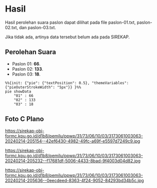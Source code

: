 # Hasil

Hasil perolehan suara paslon dapat dilihat pada file paslon-01.txt, paslon-02.txt, dan paslon-03.txt.

Jika tidak ada, artinya data tersebut belum ada pada SIREKAP.

## Perolehan Suara

 * Paslon 01: **66**.
 * Paslon 02: **133**.
 * Paslon 03: **18**.

```mermaid
%%{init: {"pie": {"textPosition": 0.5}, "themeVariables": {"pieOuterStrokeWidth": "5px"}} }%%
pie showData
    "01" : 66
    "02" : 133
    "03" : 18
```
## Foto C Plano

https://sirekap-obj-formc.kpu.go.id/d1b8/pemilu/ppwp/31/73/06/10/03/3173061003063-20240214-205154--42ef6430-4982-49fc-a69f-e5597d7249c9.jpg

https://sirekap-obj-formc.kpu.go.id/d1b8/pemilu/ppwp/31/73/06/10/03/3173061003063-20240214-205232--f17681df-5006-4433-8bad-9f4003d04d82.jpg

https://sirekap-obj-formc.kpu.go.id/d1b8/pemilu/ppwp/31/73/06/10/03/3173061003063-20240214-205636--0eecdeed-8363-4f24-9052-84293bd34b5c.jpg
